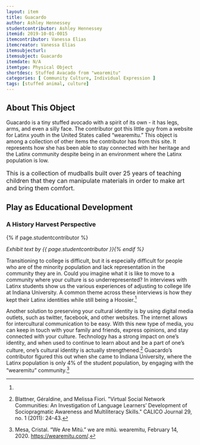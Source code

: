 ```yaml
---
layout: item
title: Guacardo
author: Ashley Hennessey
studentcontributor: Ashley Hennessey
itemid: 2019-10-01-0015
itemcontributor: Vanessa Elias
itemcreator: Vanessa Elias
itemsubjecturl: 
itemsubject: Guacardo
itemdate: N/A
itemtype: Physical Object
shortdesc: Stuffed Avacado from "wearemitu"
categories: [ Community Culture, Individual Expression ]
tags: [stuffed animal, culture]
---
```


## About This Object

Guacardo is a tiny stuffed avocado with a spirit of its own - it has legs, arms, and even a silly face. The contributor got this little guy from a website for Latinx youth in the United States called “wearemitu.” This object is among a collection of other items the contributor has from this site. It represents how she has been able to stay connected with her heritage and the Latinx community despite being in an environment where the Latinx population is low.

<p class=blockquote style='font-size:115%;'>This is a collection of mudballs built over 25 years of teaching children that they can manipulate materials in order to make art and bring them comfort.</p>

## Play as Educational Development
### A History Harvest Perspective
{% if page.studentcontributor %}

*Exhibit text by {{ page.studentcontributor }}{% endif %}*

Transitioning to college is difficult, but it is especially difficult for people who are of the minority population and lack representation in the community they are in. Could you imagine what it is like to move to a community where your culture is so underrepresented? In interviews with Latinx students show us the various experiences of adjusting to college life at Indiana University. A common theme across these interviews is how they kept their Latinx identities while still being a Hoosier.[^1] 

Another solution to preserving your cultural identity is by using digital media outlets, such as twitter, facebook, and other websites. The internet allows for intercultural communication to be easy. With this new type of media, you can keep in touch with your family and friends, express opinions, and stay connected with your culture. Technology has a strong impact on one’s identity, and when used to continue to learn about and be a part of one’s culture, one’s cultural identity is actually strengthened.[^2] Guacardo’s contributor figured this out when she came to Indiana University, where the Latinx population is only 4% of the student population, by engaging with the “wearemitu” community.[^3]

[^1]: 
[^2]: Blattner, Géraldine, and Melissa Fiori. "Virtual Social Network Communities: An Investigation of Language Learners’ Development of Sociopragmatic Awareness and Multiliteracy Skills." CALICO Journal 29, no. 1 (2011): 24-43.
[^3]: Mesa, Cristal. “We Are Mitú.” we are mitú. wearemitu, February 14, 2020. https://wearemitu.com/.
